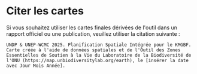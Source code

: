 # Citer les cartes

Si vous souhaitez utiliser les cartes finales dérivées de l'outil dans un rapport officiel ou une publication, veuillez utiliser la citation suivante :

```
UNDP & UNEP-WCMC 2025. Planification Spatiale Intégrée pour le KMGBF. Carte créée à l'aide de données spatiales et de l'Outil des Zones Essentielles de Soutien à la Vie du Laboratoire de la Biodiversité de l'ONU (https://map.unbiodiversitylab.org/earth), le [insérer la date avec Jour Mois Année].
```
